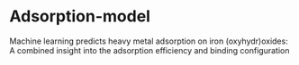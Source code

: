 # Adsorption-model
Machine learning predicts heavy metal adsorption on iron (oxyhydr)oxides: A combined insight into the adsorption efficiency and binding configuration
